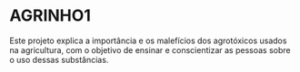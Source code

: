# AGRINHO1
Este projeto explica a importância e os malefícios dos agrotóxicos usados na agricultura, com o objetivo de ensinar e conscientizar as pessoas sobre o uso dessas substâncias.